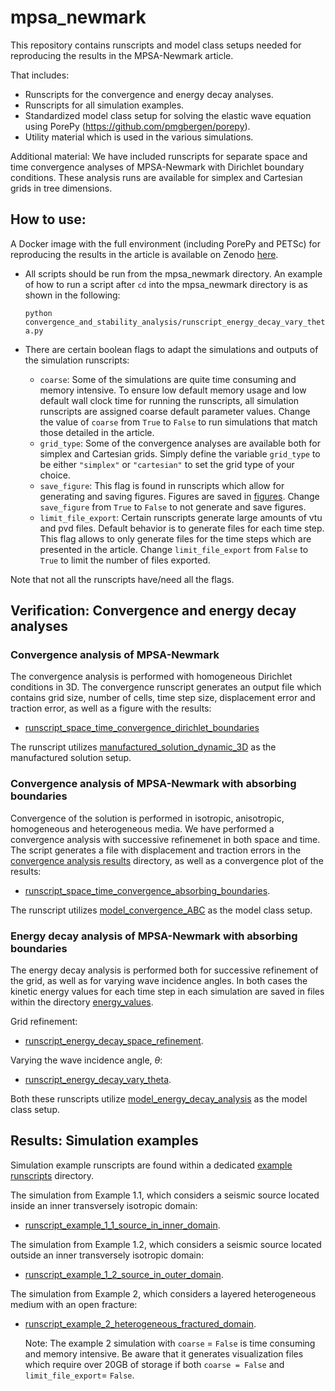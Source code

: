 # mpsa_newmark
This repository contains runscripts and model class setups needed for reproducing the
results in the MPSA-Newmark article.

That includes:
* Runscripts for the convergence and energy decay analyses.
* Runscripts for all simulation examples.
* Standardized model class setup for solving the elastic wave equation using PorePy
  (https://github.com/pmgbergen/porepy).
* Utility material which is used in the various simulations.

Additional material: We have included runscripts for separate space and time convergence
analyses of MPSA-Newmark with Dirichlet boundary conditions. These analysis runs are
available for simplex and Cartesian grids in tree dimensions.

## How to use:
A Docker image with the full environment (including PorePy and PETSc) for reproducing
the results in the article is available on Zenodo
[here](https://doi.org/10.5281/zenodo.13861514).

* All scripts should be run from the mpsa_newmark directory. An example of how to run a
script after `cd` into the mpsa_newmark directory is as shown in the following:

  `python convergence_and_stability_analysis/runscript_energy_decay_vary_theta.py`

* There are certain boolean flags to adapt the simulations and outputs of the simulation
  runscripts:
  * `coarse`: Some of the simulations are quite time consuming and memory intensive. To
    ensure low default memory usage and low default wall clock time for running the
    runscripts, all simulation runscripts are assigned coarse default parameter values.
    Change the value of `coarse` from `True` to `False` to run simulations that match
    those detailed in the article.
  * `grid_type`: Some of the convergence analyses are available both for simplex and
    Cartesian grids. Simply define the variable `grid_type` to be either `"simplex"` or
    `"cartesian"` to set the grid type of your choice.
  * `save_figure`: This flag is found in runscripts which allow for generating and
    saving figures. Figures are saved in
    [figures](./convergence_and_stability_analysis/figures). Change `save_figure` from
    `True` to `False` to not generate and save figures.
  * `limit_file_export`: Certain runscripts generate large amounts of vtu and pvd files.
    Default behavior is to generate files for each time step. This flag allows to only
    generate files for the time steps which are presented in the article. Change
    `limit_file_export` from `False` to `True` to limit the number of files exported.

Note that not all the runscripts have/need all the flags.

## Verification: Convergence and energy decay analyses
### Convergence analysis of MPSA-Newmark
The convergence analysis is performed with homogeneous Dirichlet conditions in 3D. The
convergence runscript generates an output file which contains grid size, number of
cells, time step size, displacement error and traction error, as well as a figure with
the results:
* [runscript_space_time_convergence_dirichlet_boundaries](./convergence_and_stability_analysis/runscript_space_time_convergence_dirichlet_boundaries.py)

The runscript utilizes
[manufactured_solution_dynamic_3D](./convergence_and_stability_analysis/analysis_models/manufactured_solution_dynamic_3D.py)
as the manufactured solution setup.

### Convergence analysis of MPSA-Newmark with absorbing boundaries
Convergence of the solution is performed in isotropic, anisotropic, homogeneous and
heterogeneous media. We have performed a convergence analysis with successive
refinemenet in both space and time. The script generates a file with displacement and
traction errors in the [convergence analysis
results](./convergence_and_stability_analysis/convergence_analysis_results) directory,
as well as a convergence plot of the results:
  * [runscript_space_time_convergence_absorbing_boundaries](./convergence_and_stability_analysis/runscript_space_time_convergence_absorbing_boundaries.py).


The runscript utilizes
[model_convergence_ABC](./convergence_and_stability_analysis/analysis_models/model_convergence_ABC.py)
as the model class setup. 

### Energy decay analysis of MPSA-Newmark with absorbing boundaries
The energy decay analysis is performed both for successive refinement of the grid, as
well as for varying wave incidence angles. In both cases the kinetic energy values for
each time step in each simulation are saved in files within the directory
[energy_values](./convergence_and_stability_analysis/energy_values/).

Grid refinement:
* [runscript_energy_decay_space_refinement](./convergence_and_stability_analysis/runscript_energy_decay_space_refinement.py).


Varying the wave incidence angle, $\theta$:
* [runscript_energy_decay_vary_theta](./convergence_and_stability_analysis/runscript_energy_decay_vary_theta.py).

Both these runscripts utilize [model_energy_decay_analysis](./convergence_and_stability_analysis/analysis_models/model_energy_decay_analysis.py) as the model class setup.

## Results: Simulation examples
Simulation example runscripts are found within a dedicated [example
runscripts](./example_runscripts/) directory.


The simulation from Example 1.1, which considers a seismic source located inside an
inner transversely isotropic domain:
* [runscript_example_1_1_source_in_inner_domain](./example_runscripts/runscript_example_1_1_source_in_inner_domain.py).


The simulation from Example 1.2, which considers a seismic source located outside an
  inner transversely isotropic domain:
* [runscript_example_1_2_source_in_outer_domain](./example_runscripts/runscript_example_1_2_source_in_outer_domain.py).


The simulation from Example 2, which considers a layered heterogeneous medium with an
open fracture:
* [runscript_example_2_heterogeneous_fractured_domain](./example_runscripts/runscript_example_2_heterogeneous_fractured_domain.py).

    Note: The example 2 simulation with `coarse` = `False` is time consuming and memory
    intensive. Be aware that it generates visualization files which require over 20GB of
    storage if both `coarse = False` and `limit_file_export`= `False`.